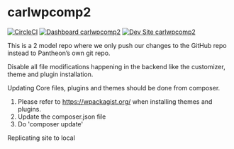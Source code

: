 # carlwpcomp2

[![CircleCI](https://circleci.com/gh/cralberto11/carlwpcomp2.svg?style=shield)](https://circleci.com/gh/cralberto11/carlwpcomp2)
[![Dashboard carlwpcomp2](https://img.shields.io/badge/dashboard-carlwpcomp2-yellow.svg)](https://dashboard.pantheon.io/sites/e61d1bc3-c2fb-4264-b8d8-708fd696ca45#dev/code)
[![Dev Site carlwpcomp2](https://img.shields.io/badge/site-carlwpcomp2-blue.svg)](http://dev-carlwpcomp2.pantheonsite.io/)

This is a 2 model repo where we only push our changes to the GitHub repo instead to Pantheon’s own git repo.

Disable all file modifications happening in the backend like the customizer, theme and plugin installation.

Updating Core files, plugins and themes should be done from composer.
1) Please refer to https://wpackagist.org/ when installing themes and plugins.
2) Update the composer.json file
3) Do 'composer update'

Replicating site to local
